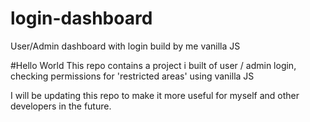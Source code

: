 # login-dashboard
User/Admin dashboard with login build by me vanilla JS  

#Hello World
This repo contains a project i built of user / admin login, checking permissions for 'restricted areas' using vanilla JS

I will be updating this repo to make it more useful for myself and other developers in the future.

